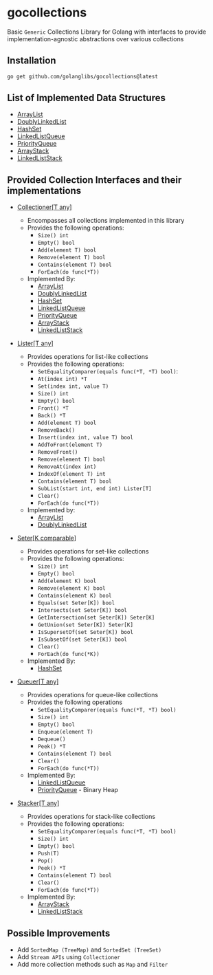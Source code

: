 # gocollections
Basic `Generic` Collections Library for Golang with interfaces to provide implementation-agnostic abstractions 
over various collections

## Installation
```bash
go get github.com/golanglibs/gocollections@latest
```

## List of Implemented Data Structures
* [ArrayList](./list/arraylist/list.go)
* [DoublyLinkedList](./list/doublylinkedlist/doublylinkedlist.go)
* [HashSet](./set/hashset/set.go)
* [LinkedListQueue](./queue/linkedlistqueue/queue.go)
* [PriorityQueue](./queue/priorityqueue/pq.go)
* [ArrayStack](./stack/arraystack/stack.go)
* [LinkedListStack](./stack/linkedliststack/linkedliststack.go)

## Provided Collection Interfaces and their implementations
* [Collectioner[T any]](./generic/collectioner.go)
    * Encompasses all collections implemented in this library
    * Provides the following operations:
        * `Size() int`
        * `Empty() bool`
        * `Add(element T) bool`
        * `Remove(element T) bool`
        * `Contains(element T) bool`
        * `ForEach(do func(*T))`
    * Implemented By:
        * [ArrayList](./list/arraylist/list.go)
        * [DoublyLinkedList](./list/doublylinkedlist/doublylinkedlist.go)
        * [HashSet](./set/hashset/set.go)
        * [LinkedListQueue](./queue/linkedlistqueue/queue.go)
        * [PriorityQueue](./queue/priorityqueue/pq.go)
        * [ArrayStack](./stack/arraystack/stack.go)
        * [LinkedListStack](./stack/linkedliststack/linkedliststack.go)

* [Lister[T any]](./list/lister.go)
    * Provides operations for list-like collections
    * Provides the following operations:
        * `SetEqualityComparer(equals func(*T, *T) bool)`:
        * `At(index int) *T`
        * `Set(index int, value T)`
        * `Size() int`
        * `Empty() bool`
        * `Front() *T`
        * `Back() *T`
        * `Add(element T) bool`
        * `RemoveBack()`
        * `Insert(index int, value T) bool`
        * `AddToFront(element T)`
        * `RemoveFront()`
        * `Remove(element T) bool`
        * `RemoveAt(index int)`
        * `IndexOf(element T) int`
        * `Contains(element T) bool`
        * `SubList(start int, end int) Lister[T]`
        * `Clear()`
        * `ForEach(do func(*T))`
    * Implemented by:   
        * [ArrayList](./list/arraylist/list.go)
        * [DoublyLinkedList](./list/doublylinkedlist/doublylinkedlist.go)

* [Seter[K comparable]](./set/seter.go)
    * Provides operations for set-like collections
    * Provides the following operations:
        * `Size() int`
        * `Empty() bool`
        * `Add(element K) bool`
        * `Remove(element K) bool`
        * `Contains(element K) bool`
        * `Equals(set Seter[K]) bool`
        * `Intersects(set Seter[K]) bool`
        * `GetIntersection(set Seter[K]) Seter[K]`
        * `GetUnion(set Seter[K]) Seter[K]`
        * `IsSupersetOf(set Seter[K]) bool`
        * `IsSubsetOf(set Seter[K]) bool`
        * `Clear()`
        * `ForEach(do func(*K))`
    * Implemented By:
        * [HashSet](./set/hashset/set.go)

* [Queuer[T any]](./queue/queuer.go)
    * Provides operations for queue-like collections
    * Provides the following operations
	    * `SetEqualityComparer(equals func(*T, *T) bool)`
	    * `Size() int`
	    * `Empty() bool`
	    * `Enqueue(element T)`
	    * `Dequeue()`
	    * `Peek() *T`
	    * `Contains(element T) bool`
	    * `Clear()`
	    * `ForEach(do func(*T))`
    * Implemented By:
        * [LinkedListQueue](./queue/linkedlistqueue/queue.go)
        * [PriorityQueue](./queue/priorityqueue/pq.go) - Binary Heap

* [Stacker[T any]](./stack/stacker.go)
    * Provides operations for stack-like collections
    * Provides the following operations:
	    * `SetEqualityComparer(equals func(*T, *T) bool)`
	    * `Size() int`
	    * `Empty() bool`
	    * `Push(T)`
	    * `Pop()`
	    * `Peek() *T`
	    * `Contains(element T) bool`
	    * `Clear()`
	    * `ForEach(do func(*T))`
    * Implemented By:
        * [ArrayStack](./stack/arraystack/stack.go)
        * [LinkedListStack](./stack/linkedliststack/linkedliststack.go)

## Possible Improvements
* Add `SortedMap (TreeMap)` and `SortedSet (TreeSet)`
* Add `Stream APIs` using `Collectioner`
* Add more collection methods such as `Map` and `Filter`
